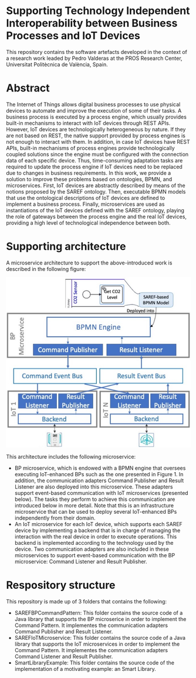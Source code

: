 # Supporting Technology Independent Interoperability between Business Processes and IoT Devices

This repository contains the software artefacts developed in the context of a research work leaded by Pedro Valderas at the PROS Research Center, Universitat Politècnica de València, Spain.

# Abstract
The Internet of Things allows digital business processes to use physical devices to automate and improve the execution of some of their tasks. A business process is executed by a process engine, which usually provides built-in mechanisms to interact with IoT devices through REST APIs. However, IoT devices are technologically heterogeneous by nature. If they are not based on REST, the native support provided by process engines is not enough to interact with them. In addition, in case IoT devices have REST APIs, built-in mechanisms of process engines provide technologically coupled solutions since the engine must be configured with the connection data of each specific device. Thus, time-consuming adaptation tasks are required to update the process engine if IoT devices need to be replaced due to changes in business requirements. In this work, we provide a solution to improve these problems based on ontologies, BPMN, and microservices. First, IoT devices are abstractly described by means of the notions proposed by the SAREF ontology. Then, executable BPMN models that use the ontological descriptions of IoT devices are defined to implement a business process. Finally, microservices are used as instantiations of the IoT devices defined with the SAREF ontology, playing the role of gateways between the process engine and the real IoT devices, providing a high level of technological independence between both.

# Supporting architecture
A microservice architecture to support the above-introduced work is described in the following figure:

![architecture](./architecture.jpg "Proposed Architecture") 

This architecture includes the following microservice:
* BP microservice, which is endowed with a BPMN engine that oversees executing IoT-enhanced BPs such as the one presented in Figure 1. In addition, the communication adapters Command Publisher and Result Listener are also deployed into this microservice. These adapters support event-based communication with IoT microservices (presented below). The tasks they perform to achieve this communication are introduced below in more detail. Note that this is an infrastructure microservice that can be used to deploy several IoT-enhanced BPs independently from their domain.
* An IoT microservice for each IoT device, which supports each SAREF device by implementing a backend that is in charge of managing the interaction with the real device in order to execute operations. This backend is implemented according to the technology used by the device. Two communication adapters are also included in these microservices to support event-based communication with the BP microservice: Command Listener and Result Publisher.

# Respository structure

This repository is made up of 3 folders that contains the following:

* SAREFBPCommandPattern: This folder contains the source code of a Java library that supports the BP microserice in order to implement the Command Pattern. It implementes the communication adapters Command Publisher and Result Listener.
* SAREFIoTMicroservice: This folder contains the source code of a Java library that supports the IoT microservices in order to implement the Command Pattern. It implementes the communication adapters Command Listener and Result Publisher.
* SmartLibraryExample: This folder contains the source code of the implementation of a motivating example: an Smart Library.
